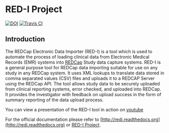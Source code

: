 RED-I Project
=============

[![DOI](https://zenodo.org/badge/doi/10.5281/zenodo.10014.png ".")](http://dx.doi.org/10.5281/zenodo.10014)
[![Travis CI](https://api.travis-ci.org/ctsit/redi.svg?branch=master)](https://api.travis-ci.org/ctsit/redi.svg?branch=master)

Introduction
------------

The REDCap Electronic Data Importer (RED-I) is a tool which is used to
automate the process of loading clinical data from Electronic Medical
Records (EMR) systems into [REDCap](http://www.project-redcap.org/)
Study data capture systems. RED-I is a general purpose tool for REDCap
data importing suitable for use on any study in any REDCap system. It
uses XML lookups to translate data stored in comma separated values
(CSV) files and uploads it to a REDCAP Server using the REDCap API. The
tool allows study data to be securely uploaded from clinical reporting
systems, error checked, and uploaded into REDCap. It provides the
investigator with feedback on upload success in the form of summary
reporting of the data upload process.

You can view a presentation of the RED-I tool in action on
[youtube](https://www.youtube.com/watch?v=0x04y5SNPL8&feature=youtu.be)

For the official documentation please refer to
[http://redi.readthedocs.org](http://redi.readthedocs.org) or
[RED-I Project](https://github.com/ctsit/redi/blob/master/docs/about.rst).
